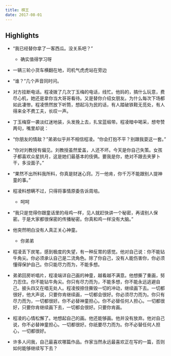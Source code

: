 ```yaml
---
title: 棋王
date: 2017-08-01
---
```



## Highlights

- “我已经替你拿了一客西瓜。没关系吧？”
    * 确实值得学习呀

- 一辆三轮小货车横翻在地，司机气虎虎站在旁边

- “谁？”几个声音同时问。

- 对方挂断电话。程凌拨了几次丁玉梅的电话，线忙。他妈的，搞什么玩意，费尽心机，她还是拿你当大哥哥看待。又是替你介绍女朋友。为什么每次下场都如此凄惨。程凌愤然放下听筒，想起冯为民的话，有人踏破铁鞋无觅处，有人得来全不费工夫，长叹一声。

- 丁玉梅穿一袭淡红迷地装，头发挽上去，扎宝蓝缎带。程凌暗中喝采，想夸赞两句，嘴里却说：

- “你朋友的情敌？”弟弟似乎并不相信程凌。“你会打抱不平？别跟我耍这一套。”

- “你对刘教授有偏见。刘教授虽然爱盖，人还不坏。今天是你自己失策。女孩子都喜欢众星拱月，这是她们最基本的伎俩。要我是你，绝对不跟去夹萝卜干，多没面子。”

- “果然不出所料我所料，你真是财迷心窍。万一他肯，你千万不能跟别人提神童的事。”

- 程凌料想瞒不过，只得将事情原委告诉周培。
    * 呵呵

- “我只是觉得你跟童话里的母鸡一样，见人就赶快讲一个秘密，再请别人保密。于是大家都很保密的传播秘密。你真和鸡一样没有大脑。”

- 他突然明白没有人真正关心神童。
    * 你弟弟

- 程凌丢下炭笔，感到极度的失望，有一种反胃的感觉。他对自己说：你不能钻牛角尖。你必须承认自己是二流角色。除了你自己，没有人能伤害你，你必须懂得保护自己。你只能尽力而为，不能多想。

- 弟弟回房听唱片，程凌端详自己画的神童，越看越不满意。他想撕了重画，努力忍住。你不能钻牛角尖。你只有尽力而为，不能多想，你不能永远逃避自己。披头四又在唱无处人。程凌按捺住撕毁一切的冲动，继续画下去。一切都很好，他大声说，只要你肯继续画，一切都会很好。你必须尽力而为。你只有尽力而为，一切都很好。你不必替神童担心。你不必替任何人担心。一切都很好，只要你肯继续画下去，一切都会很好。只要你肯画。

- 程凌的心情松懈了。地想起自己的画。他还能够画。他并没有放弃。他对自己说，你不必替神童担心。一切都很好。你祇要尽力而为。你不必替任何人担心，一切都很好。

- 许多人问我，自己最喜欢哪篇作品。作家当然永远最喜欢正在写的一篇，否则如何能够继续写下去？
